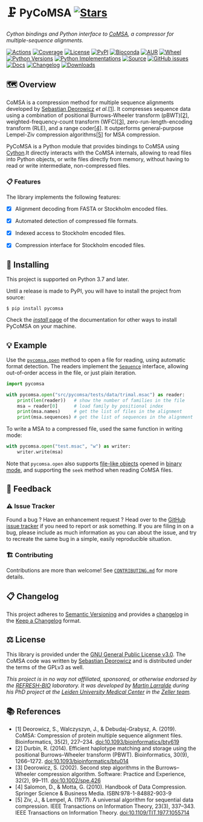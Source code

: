 # 🗜️ PyCoMSA [![Stars](https://img.shields.io/github/stars/althonos/pycomsa.svg?style=social&maxAge=3600&label=Star)](https://github.com/althonos/pycomsa/stargazers)

*Cython bindings and Python interface to [CoMSA](https://github.com/refresh-bio/CoMSA/), a compressor for multiple-sequence alignments.*

[![Actions](https://img.shields.io/github/actions/workflow/status/althonos/pycomsa/test.yml?branch=main&logo=github&style=flat-square&maxAge=300)](https://github.com/althonos/pycomsa/actions)
[![Coverage](https://img.shields.io/codecov/c/gh/althonos/pycomsa?style=flat-square&maxAge=3600&logo=codecov)](https://codecov.io/gh/althonos/pycomsa/)
[![License](https://img.shields.io/badge/license-GPLv3-blue.svg?style=flat-square&maxAge=2678400)](https://choosealicense.com/licenses/gpl-3.0/)
[![PyPI](https://img.shields.io/pypi/v/pycomsa.svg?style=flat-square&maxAge=3600&logo=PyPI)](https://pypi.org/project/pycomsa)
[![Bioconda](https://img.shields.io/conda/vn/bioconda/pycomsa?style=flat-square&maxAge=3600&logo=anaconda)](https://anaconda.org/bioconda/pycomsa)
[![AUR](https://img.shields.io/aur/version/python-pycomsa?logo=archlinux&style=flat-square&maxAge=3600)](https://aur.archlinux.org/packages/python-pycomsa)
[![Wheel](https://img.shields.io/pypi/wheel/pycomsa.svg?style=flat-square&maxAge=3600)](https://pypi.org/project/pycomsa/#files)
[![Python Versions](https://img.shields.io/pypi/pyversions/pycomsa.svg?style=flat-square&maxAge=600&logo=python)](https://pypi.org/project/pycomsa/#files)
[![Python Implementations](https://img.shields.io/pypi/implementation/pycomsa.svg?style=flat-square&maxAge=600&label=impl)](https://pypi.org/project/pycomsa/#files)
[![Source](https://img.shields.io/badge/source-GitHub-303030.svg?maxAge=2678400&style=flat-square)](https://github.com/althonos/pycomsa/)
[![GitHub issues](https://img.shields.io/github/issues/althonos/pycomsa.svg?style=flat-square&maxAge=600)](https://github.com/althonos/pycomsa/issues)
[![Docs](https://img.shields.io/readthedocs/pycomsa/latest?style=flat-square&maxAge=600)](https://pycomsa.readthedocs.io)
[![Changelog](https://img.shields.io/badge/keep%20a-changelog-8A0707.svg?maxAge=2678400&style=flat-square)](https://github.com/althonos/pycomsa/blob/main/CHANGELOG.md)
[![Downloads](https://img.shields.io/pypi/dm/pycomsa?style=flat-square&color=303f9f&maxAge=86400&label=downloads)](https://pepy.tech/project/pycomsa)


## 🗺️ Overview

CoMSA is a compression method for multiple sequence alignments developed
by [Sebastian Deorowicz](https://github.com/sebastiandeorowicz) *et al.*[\[1\]](#ref1).
It compresses sequence data using a combination of positional Burrows-Wheeler transform (pBWT)[\[2\]](#ref2), weighted-frequency-count transform (WFC)[\[3\]](#ref3),
zero-run-length-encoding transform (RLE), and a range coder[\[4\]](#ref4).
It outperforms general-purpose Lempel-Ziv compression algorithms[\[5\]](#ref5)
for MSA compression.

PyCoMSA is a Python module that provides bindings to CoMSA using
[Cython](https://cython.org/).It directly interacts with the CoMSA
internals, allowing to read files into Python objects, or write
files directly from memory, without having to read or write intermediate,
non-compressed files.

### 📋 Features

The library implements the following features:

- [x] Alignment decoding from FASTA or Stockholm encoded files.
- [x] Automated detection of compressed file formats.
- [x] Indexed access to Stockholm encoded files.
- [x] Compression interface for Stockholm encoded files.


## 🔧 Installing

This project is supported on Python 3.7 and later.

Until a release is made to PyPI, you will have to install the project from
source:

```console
$ pip install pycomsa
```

Check the [*install* page](https://pycomsa.readthedocs.io/en/stable/install.html)
of the documentation for other ways to install PyCoMSA on your machine.

## 💡 Example

Use the [`pycomsa.open`](https://pycomsa.readthedocs.io/en/stable/api/functions.html#pycomsa.open) 
method to open a file for reading, using automatic format detection. The readers implement the
[`Sequence`](https://docs.python.org/3/library/collections.abc.html#collections.abc.Sequence)
interface, allowing out-of-order access in the file, or just plain
iteration.

```python
import pycomsa

with pycomsa.open("src/pycomsa/tests/data/trimal.msac") as reader:
    print(len(reader))   # show the number of families in the file
    msa = reader[0]      # load family by positional index
    print(msa.names)     # get the list of files in the alignment
    print(msa.sequences) # get the list of sequences in the alignment
```

To write a MSA to a compressed file, used the same function in writing mode:

```python
with pycomsa.open("test.msac", "w") as writer:
    writer.write(msa)
```

Note that `pycomsa.open` also supports 
[file-like objects](https://docs.python.org/3/glossary.html#term-file-object) 
opened in [binary mode](https://docs.python.org/3/glossary.html#term-binary-file), 
and supporting the `seek` method when reading CoMSA files.

## 💭 Feedback

### ⚠️ Issue Tracker

Found a bug ? Have an enhancement request ? Head over to the [GitHub issue
tracker](https://github.com/althonos/pycomsa/issues) if you need to report
or ask something. If you are filing in on a bug, please include as much
information as you can about the issue, and try to recreate the same bug
in a simple, easily reproducible situation.

### 🏗️ Contributing

Contributions are more than welcome! See
[`CONTRIBUTING.md`](https://github.com/althonos/pycomsa/blob/main/CONTRIBUTING.md)
for more details.

## 📋 Changelog

This project adheres to [Semantic Versioning](http://semver.org/spec/v2.0.0.html)
and provides a [changelog](https://github.com/althonos/pycomsa/blob/main/CHANGELOG.md)
in the [Keep a Changelog](http://keepachangelog.com/en/1.0.0/) format.


## ⚖️ License

This library is provided under the
[GNU General Public License v3.0](https://choosealicense.com/licenses/gpl-3.0/).
The CoMSA code was written by [Sebastian Deorowicz](https://github.com/sebastiandeorowicz)
and is distributed under the terms of the GPLv3 as well.

*This project is in no way not affiliated, sponsored, or otherwise endorsed
by the [REFRESH-BIO](https://github.com/refresh-bio) laboratory. It was developed
by [Martin Larralde](https://github.com/althonos/) during his PhD project
at the [Leiden University Medical Center](https://www.lumc.nl/) in
the [Zeller team](https://github.com/zellerlab).*


## 📚 References

- <a id="ref1">\[1\]</a> Deorowicz, S., Walczyszyn, J., & Debudaj-Grabysz, A. (2019). CoMSA: Compression of protein multiple sequence alignment files. Bioinformatics, 35(2), 227–234. [doi:10.1093/bioinformatics/bty619](https://doi.org/10.1093/bioinformatics/bty619)
- <a id="ref2">\[2\]</a> Durbin, R. (2014). Efficient haplotype matching and storage using the positional Burrows–Wheeler transform (PBWT). Bioinformatics, 30(9), 1266–1272. [doi:10.1093/bioinformatics/btu014](https://doi.org/10.1093/bioinformatics/btu014)
- <a id="ref3">\[3\]</a> Deorowicz, S. (2002). Second step algorithms in the Burrows–Wheeler compression algorithm. Software: Practice and Experience, 32(2), 99–111. [doi:10.1002/spe.426](https://doi.org/10.1002/spe.426)
- <a id="ref4">\[4\]</a> Salomon, D., & Motta, G. (2010). Handbook of Data Compression. Springer Science & Business Media. ISBN:978-1-84882-903-9
- <a id="ref5">\[5\]</a> Ziv, J., & Lempel, A. (1977). A universal algorithm for sequential data compression. IEEE Transactions on Information Theory, 23(3), 337–343. IEEE Transactions on Information Theory. [doi:10.1109/TIT.1977.1055714](https://doi.org/10.1109/TIT.1977.1055714)
